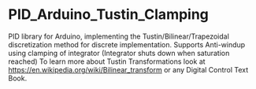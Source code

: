 # PID_Arduino_Tustin_Clamping
PID library for Arduino, implementing the Tustin/Bilinear/Trapezoidal discretization method for discrete implementation. Supports Anti-windup using clamping of integrator (Integrator shuts down when saturation reached)
To learn more about Tustin Transformations look at https://en.wikipedia.org/wiki/Bilinear_transform or any Digital Control Text Book.

